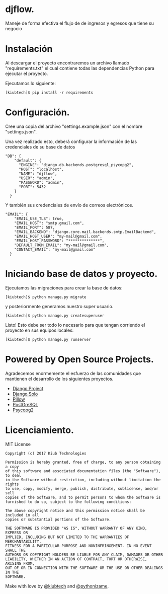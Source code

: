 # djflow.

Maneje de forma efectiva el flujo de de ingresos y egresos que tiene su negocio

# Instalación

Al descargar el proyecto encontraremos un archivo llamado "requirements.txt" el cual contiene todas las dependencias Python para ejecutar el proyecto. 

Ejecutamos lo siguiente: 

    [kiubtech]$ pip install -r requirements


# Configuración.

Cree una copia del archivo "settings.example.json" con el nombre "settings.json".

Una vez realizado esto, deberá configurar la información de las credenciales de su base de datos

    "DB": {
        "default": {
          "ENGINE": "django.db.backends.postgresql_psycopg2",
          "HOST": "localhost",
          "NAME": "djflow",
          "USER": "admin",
          "PASSWORD": "admin",
          "PORT": 5432
        }
      }


Y también sus credenciales de envío de correos electrónicos. 

    "EMAIL": {
        "EMAIL_USE_TLS": true,
        "EMAIL_HOST": "smtp.gmail.com",
        "EMAIL_PORT": 587,
        "EMAIL_BACKEND": "django.core.mail.backends.smtp.EmailBackend",
        "EMAIL_HOST_USER": "my-mail@gmail.com",
        "EMAIL_HOST_PASSWORD": "**************",
        "DEFAULT_FROM_EMAIL": "my-mail@gmail.com",
        "CONTACT_EMAIL": "my-mail@gmail.com"
      }

# Iniciando base de datos y proyecto.

Ejecutamos las migraciones para crear la base de datos: 

    [kiubtech]$ python manage.py migrate


y posteriormente generamos nuestro super usuario. 

    [kiubtech]$ python manage.py createsuperuser


Listo! Esto debe ser todo lo necesario para que tengan corriendo el proyecto en sus equipos locales: 

    [kiubtech]$ python manage.py runserver

# Powered by Open Source Projects. 

Agradecemos enormemente el esfuerzo de las comunidades que mantienen el desarrollo de los siguientes proyectos.

- [Django Project](https://www.djangoproject.com)
- [Django Solo](https://github.com/lazybird/django-solo)
- [Pillow](https://github.com/python-pillow/Pillow)
- [PostGreSQL](https://www.postgresql.org/)
- [Psycopg2](https://github.com/psycopg/psycopg2)


# Licenciamiento.

MIT License

    Copyright (c) 2017 Kiub Technologies
    
    Permission is hereby granted, free of charge, to any person obtaining a copy
    of this software and associated documentation files (the "Software"), to deal
    in the Software without restriction, including without limitation the rights
    to use, copy, modify, merge, publish, distribute, sublicense, and/or sell
    copies of the Software, and to permit persons to whom the Software is
    furnished to do so, subject to the following conditions:
    
    The above copyright notice and this permission notice shall be included in all
    copies or substantial portions of the Software.
    
    THE SOFTWARE IS PROVIDED "AS IS", WITHOUT WARRANTY OF ANY KIND, EXPRESS OR
    IMPLIED, INCLUDING BUT NOT LIMITED TO THE WARRANTIES OF MERCHANTABILITY,
    FITNESS FOR A PARTICULAR PURPOSE AND NONINFRINGEMENT. IN NO EVENT SHALL THE
    AUTHORS OR COPYRIGHT HOLDERS BE LIABLE FOR ANY CLAIM, DAMAGES OR OTHER
    LIABILITY, WHETHER IN AN ACTION OF CONTRACT, TORT OR OTHERWISE, ARISING FROM,
    OUT OF OR IN CONNECTION WITH THE SOFTWARE OR THE USE OR OTHER DEALINGS IN THE
    SOFTWARE.



Make with love by [@kiubtech](https://twitter.com/kiubtech) and [@pythonizame](https://twitter.com/pythonizame).


